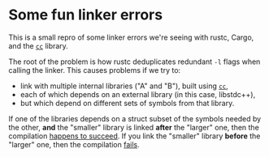 # Some fun linker errors

This is a small repro of some linker errors we're seeing with rustc, Cargo, and
the [`cc`][] library.

[`cc`]: https://crates.io/crates/cc

The root of the problem is how rustc deduplicates redundant `-l` flags when
calling the linker.  This causes problems if we try to:

  - link with multiple internal libraries ("A" and "B"), built using [`cc`][],
  - each of which depends on an external library (in this case, libstdc++),
  - but which depend on different sets of symbols from that library.

If one of the libraries depends on a struct subset of the symbols needed by the
other, **and** the "smaller" library is linked **after** the "larger" one, then
the compilation [happens to succeed](cc-01-works-by-accident).  If you link the
"smaller" library **before** the "larger" one, then the compilation
[fails](cc-02-broken).
